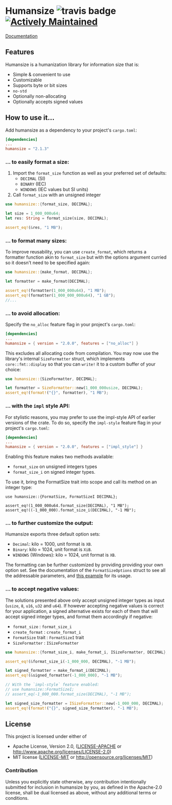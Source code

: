# **Humansize** ![travis badge](https://travis-ci.org/LeopoldArkham/humansize.svg?branch=master) [![Actively Maintained](https://img.shields.io/badge/Maintenance%20Level-Actively%20Maintained-green.svg)](https://gist.github.com/cheerfulstoic/d107229326a01ff0f333a1d3476e068d)

[Documentation](https://docs.rs/humansize/latest/humansize/)

## Features
Humansize is a humanization library for information size that is:
- Simple & convenient to use
- Customizable
- Supports byte or bit sizes
- `no-std`
- Optionally non-allocating
- Optionally accepts signed values

## How to use it...

Add humansize as a dependency to your project's `cargo.toml`:
```toml
[dependencies]
...
humansize = "2.1.3"
```

### ... to easily format a size:

1. Import the `format_size` function as well as your preferred set of defaults:
    - `DECIMAL` (SI)
    - `BINARY` (IEC)
    - `WINDOWS` (IEC values but SI units)
2. Call `format_size` with an unsigned integer

```rust
use humansize::{format_size, DECIMAL};

let size = 1_000_000u64;
let res: String = format_size(size, DECIMAL);

assert_eq!(&res, "1 MB");

```

### ... to format many sizes:
To improve reusability, you can use `create_format`, which returns a formatter function akin to `format_size` but with the options argument curried so it doesn't need to be specified again:

```rust
use humansize::{make_format, DECIMAL};

let formatter = make_format(DECIMAL);

assert_eq!(formatter(1_000_000u64), "1 MB");
assert_eq!(formatter(1_000_000_000u64), "1 GB");
//...

```

### ... to avoid allocation:
Specify the `no_alloc` feature flag in your project's `cargo.toml`:
```toml
[dependencies]
...
humansize = { version = "2.0.0", features = ["no_alloc"] }
```
This excludes all allocating code from compilation. You may now use the library's internal `SizeFormatter` struct, which implements `core::fmt::display` so that you can `write!` it to a custom buffer of your choice:
```rust
use humansize::{SizeFormatter, DECIMAL};

let formatter = SizeFormatter::new(1_000_000usize, DECIMAL);
assert_eq!(format!("{}", formatter), "1 MB");
```
### ... with the `impl` style API:
For stylistic reasons, you may prefer to use the impl-style API of earlier versions of the crate.
To do so, specify the `impl-style` feature flag in your project's `cargo.toml`:

```toml
[dependencies]
...
humansize = { version = "2.0.0", features = ["impl_style"] }
```
Enabling this feature makes two methods available:
- `format_size` on unsigned integers types
- `format_size_i` on signed integer types.

To use it, bring the FormatSize trait into scope and call its method on an integer type:
```ignore
use humansize::{FormatSize, FormatSizeI DECIMAL};

assert_eq!(1_000_000u64.format_size(DECIMAL), "1 MB");
assert_eq!((-1_000_000).format_size_i(DECIMAL), "-1 MB");
```
### ... to further customize the output:
Humansize exports three default option sets:
* `Decimal`: kilo = 1000, unit format is `XB`.
* `Binary`: kilo = 1024, unit format is `XiB`.
* `WINDOWS` (Windows): kilo = 1024, unit format is `XB`.

The formatting can be further customized by providing providing your own option set. See the documentation of the `FormatSizeOptions` struct to see all the addressable parameters, and [this example](examples/custom_options.rs) for its usage.

### ... to accept negative values:
The solutions presented above only accept unsigned integer types as input (`usize`, `8`, `u16`, `u32` and `u64`). If however accepting negative values is correct for your application, a signed alternative exists for each of them that will accept signed integer types, and format them accordingly if negative:

- `format_size` : `format_size_i`
- `create_format` : `create_format_i`
- `FormatSize` trait : `FormatSizeI` trait
- `SizeFormatter` : `ISizeFormatter`
```rust
use humansize::{format_size_i, make_format_i, ISizeFormatter, DECIMAL};

assert_eq!(&format_size_i(-1_000_000, DECIMAL), "-1 MB");

let signed_formatter = make_format_i(DECIMAL);
assert_eq!(&signed_formatter(-1_000_000), "-1 MB");

// With the `impl-style` feature enabled:
// use humansize::FormatSizeI;
// assert_eq(-1_000_000.format_size(DECIMAL), "-1 MB");

let signed_size_formatter = ISizeFormatter::new(-1_000_000, DECIMAL);
assert_eq!(format!("{}", signed_size_formatter), "-1 MB");

```

## License

This project is licensed under either of

 * Apache License, Version 2.0, ([LICENSE-APACHE](LICENSE-APACHE) or
   http://www.apache.org/licenses/LICENSE-2.0)
 * MIT license ([LICENSE-MIT](LICENSE-MIT) or
   http://opensource.org/licenses/MIT)


### Contribution

Unless you explicitly state otherwise, any contribution intentionally submitted
for inclusion in humansize by you, as defined in the Apache-2.0 license, shall be
dual licensed as above, without any additional terms or conditions.